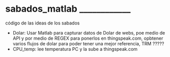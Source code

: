 # sabados_matlab ____________
código de las ideas de los sabados

- Dolar: Usar Matlab para capturar datos de Dolar de webs, poe medio de API y por medio de REGEX para ponerlos en thingspeak.com, opbtener varios flujos de dolar para poder tener una mejor referencia, TRM ?????
- CPU_temp: lee temperatura PC y la sube a thingspeak.com

